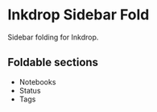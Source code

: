 # Inkdrop Sidebar Fold

Sidebar folding for Inkdrop.

## Foldable sections

* Notebooks
* Status
* Tags
